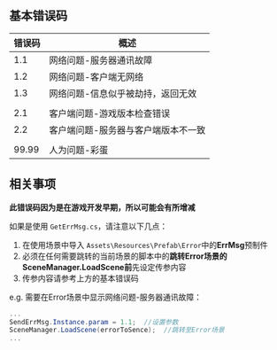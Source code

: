 ## 基本错误码

| 错误码 | 概述                                |
| ------ | ----------------------------------- |
| 1.1    | 网络问题-服务器通讯故障             |
| 1.2    | 网络问题-客户端无网络               |
| 1.3    | 网络问题-信息似乎被劫持，返回无效   |
|        |                                     |
| 2.1    | 客户端问题-游戏版本检查错误         |
| 2.2    | 客户端问题-服务器与客户端版本不一致 |
|        |                                     |
|99.99   |人为问题-彩蛋                       |

## 相关事项

**此错误码因为是在游戏开发早期，所以可能会有所增减**

如果是使用 `GetErrMsg.cs`，请注意以下几点：

1. 在使用场景中导入 `Assets\Resources\Prefab\Error`中的**ErrMsg**预制件
2. 必须在任何需要跳转的当前场景的脚本中的**跳转Error场景的SceneManager.LoadScene前**先设定传参内容
3. 传参内容请参考上方的基本错误码

e.g. 需要在Error场景中显示网络问题-服务器通讯故障：

```csharp
...
SendErrMsg.Instance.param = 1.1;  //设置参数
SceneManager.LoadScene(errorToSence);  //跳转至Error场景
...
```
